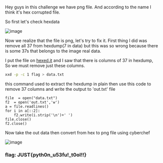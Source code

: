 Hey guys in this challenge we have png file.
And according to the name I think it's hex corrupted file.

So first let's check hexdata 

![image](https://user-images.githubusercontent.com/95076839/221692920-117980dc-9574-439a-bdc5-1d2c02afe64a.png)

Now we realize that the file is png, let's try to fix it. First thing I did was remove all 37 from hexdump(7 in data) but this was so wrong because there is some 37s
that belongs to the image real data.

I put the file on <a href='https://hexed.it/'>hexed.it</a> and I saw that there is columns of 37 in hexdump, So we must remove just these columns.

```bash
xxd -p -c 1 flag > data.txt
```
this command used to extract the hexdump in plain then use this code to remove 37 columns and write the output to 'out.txt' file

```python3
file  = open("data.txt")
f2  = open('out.txt','w')
a = file.readlines()
for i in a[::2]:
	f2.write(i.strip('\n')+' ')
file.close()
f2.close()
```

Now take the out data then convert from hex to png file using cyberchef

![image](https://user-images.githubusercontent.com/95076839/221697573-c0ac7225-6081-4f68-846e-841c999fa76a.png)

### flag: JUST{pyth0n_u53fu!_t0ol!!}

